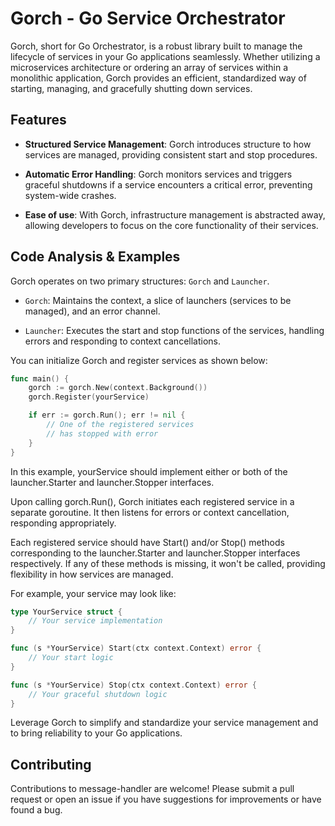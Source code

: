 # Gorch - Go Service Orchestrator

Gorch, short for Go Orchestrator, is a robust library built to manage the lifecycle of services in your Go applications seamlessly. Whether utilizing a microservices architecture or ordering an array of services within a monolithic application, Gorch provides an efficient, standardized way of starting, managing, and gracefully shutting down services.

## Features
- **Structured Service Management**: Gorch introduces structure to how services are managed, providing consistent start and stop procedures.

- **Automatic Error Handling**: Gorch monitors services and triggers graceful shutdowns if a service encounters a critical error, preventing system-wide crashes.

- **Ease of use**: With Gorch, infrastructure management is abstracted away, allowing developers to focus on the core functionality of their services.

## Code Analysis & Examples

Gorch operates on two primary structures: `Gorch` and `Launcher`. 

- `Gorch`: Maintains the context, a slice of launchers (services to be managed), and an error channel. 

- `Launcher`: Executes the start and stop functions of the services, handling errors and responding to context cancellations.

You can initialize Gorch and register services as shown below:

```go
func main() {
    gorch := gorch.New(context.Background())
    gorch.Register(yourService)

    if err := gorch.Run(); err != nil {
        // One of the registered services
        // has stopped with error
    }
}
```

In this example, yourService should implement either or both of the launcher.Starter and launcher.Stopper interfaces.

Upon calling gorch.Run(), Gorch initiates each registered service in a separate goroutine. It then listens for errors or context cancellation, responding appropriately.

Each registered service should have Start() and/or Stop() methods corresponding to the launcher.Starter and launcher.Stopper interfaces respectively. If any of these methods is missing, it won't be called, providing flexibility in how services are managed.

For example, your service may look like:
```go
type YourService struct {
    // Your service implementation
}

func (s *YourService) Start(ctx context.Context) error {
    // Your start logic
}

func (s *YourService) Stop(ctx context.Context) error {
    // Your graceful shutdown logic
}
```

Leverage Gorch to simplify and standardize your service management and to bring reliability to your Go applications.

## Contributing

Contributions to message-handler are welcome! Please submit a pull request or open an issue if you have suggestions for improvements or have found a bug.
